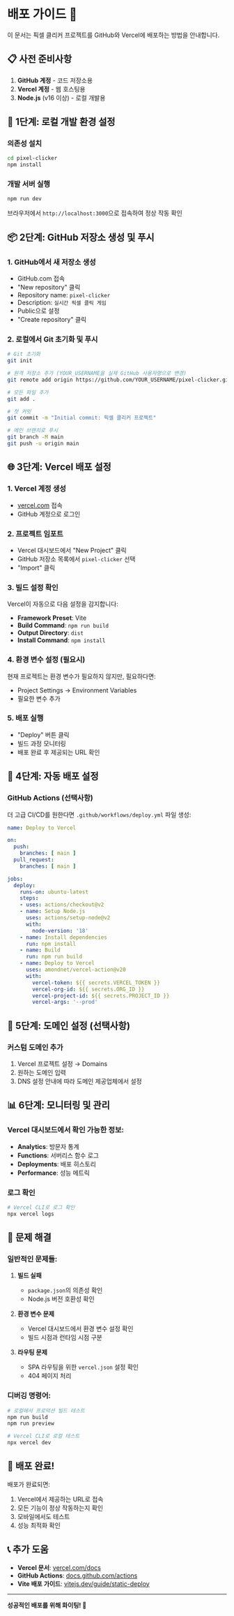 # 배포 가이드 🚀

이 문서는 픽셀 클리커 프로젝트를 GitHub와 Vercel에 배포하는 방법을 안내합니다.

## 📋 사전 준비사항

1. **GitHub 계정** - 코드 저장소용
2. **Vercel 계정** - 웹 호스팅용
3. **Node.js** (v16 이상) - 로컬 개발용

## 🔧 1단계: 로컬 개발 환경 설정

### 의존성 설치
```bash
cd pixel-clicker
npm install
```

### 개발 서버 실행
```bash
npm run dev
```

브라우저에서 `http://localhost:3000`으로 접속하여 정상 작동 확인

## 📦 2단계: GitHub 저장소 생성 및 푸시

### 1. GitHub에서 새 저장소 생성
- GitHub.com 접속
- "New repository" 클릭
- Repository name: `pixel-clicker`
- Description: `실시간 픽셀 클릭 게임`
- Public으로 설정
- "Create repository" 클릭

### 2. 로컬에서 Git 초기화 및 푸시
```bash
# Git 초기화
git init

# 원격 저장소 추가 (YOUR_USERNAME을 실제 GitHub 사용자명으로 변경)
git remote add origin https://github.com/YOUR_USERNAME/pixel-clicker.git

# 모든 파일 추가
git add .

# 첫 커밋
git commit -m "Initial commit: 픽셀 클리커 프로젝트"

# 메인 브랜치로 푸시
git branch -M main
git push -u origin main
```

## 🌐 3단계: Vercel 배포 설정

### 1. Vercel 계정 생성
- [vercel.com](https://vercel.com) 접속
- GitHub 계정으로 로그인

### 2. 프로젝트 임포트
- Vercel 대시보드에서 "New Project" 클릭
- GitHub 저장소 목록에서 `pixel-clicker` 선택
- "Import" 클릭

### 3. 빌드 설정 확인
Vercel이 자동으로 다음 설정을 감지합니다:
- **Framework Preset**: Vite
- **Build Command**: `npm run build`
- **Output Directory**: `dist`
- **Install Command**: `npm install`

### 4. 환경 변수 설정 (필요시)
현재 프로젝트는 환경 변수가 필요하지 않지만, 필요하다면:
- Project Settings → Environment Variables
- 필요한 변수 추가

### 5. 배포 실행
- "Deploy" 버튼 클릭
- 빌드 과정 모니터링
- 배포 완료 후 제공되는 URL 확인

## 🔄 4단계: 자동 배포 설정

### GitHub Actions (선택사항)
더 고급 CI/CD를 원한다면 `.github/workflows/deploy.yml` 파일 생성:

```yaml
name: Deploy to Vercel

on:
  push:
    branches: [ main ]
  pull_request:
    branches: [ main ]

jobs:
  deploy:
    runs-on: ubuntu-latest
    steps:
    - uses: actions/checkout@v2
    - name: Setup Node.js
      uses: actions/setup-node@v2
      with:
        node-version: '18'
    - name: Install dependencies
      run: npm install
    - name: Build
      run: npm run build
    - name: Deploy to Vercel
      uses: amondnet/vercel-action@v20
      with:
        vercel-token: ${{ secrets.VERCEL_TOKEN }}
        vercel-org-id: ${{ secrets.ORG_ID }}
        vercel-project-id: ${{ secrets.PROJECT_ID }}
        vercel-args: '--prod'
```

## 🎯 5단계: 도메인 설정 (선택사항)

### 커스텀 도메인 추가
1. Vercel 프로젝트 설정 → Domains
2. 원하는 도메인 입력
3. DNS 설정 안내에 따라 도메인 제공업체에서 설정

## 📊 6단계: 모니터링 및 관리

### Vercel 대시보드에서 확인 가능한 정보:
- **Analytics**: 방문자 통계
- **Functions**: 서버리스 함수 로그
- **Deployments**: 배포 히스토리
- **Performance**: 성능 메트릭

### 로그 확인
```bash
# Vercel CLI로 로그 확인
npx vercel logs
```

## 🔧 문제 해결

### 일반적인 문제들:

1. **빌드 실패**
   - `package.json`의 의존성 확인
   - Node.js 버전 호환성 확인

2. **환경 변수 문제**
   - Vercel 대시보드에서 환경 변수 설정 확인
   - 빌드 시점과 런타임 시점 구분

3. **라우팅 문제**
   - SPA 라우팅을 위한 `vercel.json` 설정 확인
   - 404 페이지 처리

### 디버깅 명령어:
```bash
# 로컬에서 프로덕션 빌드 테스트
npm run build
npm run preview

# Vercel CLI로 로컬 테스트
npx vercel dev
```

## 🎉 배포 완료!

배포가 완료되면:
1. Vercel에서 제공하는 URL로 접속
2. 모든 기능이 정상 작동하는지 확인
3. 모바일에서도 테스트
4. 성능 최적화 확인

## 📞 추가 도움

- **Vercel 문서**: [vercel.com/docs](https://vercel.com/docs)
- **GitHub Actions**: [docs.github.com/actions](https://docs.github.com/actions)
- **Vite 배포 가이드**: [vitejs.dev/guide/static-deploy](https://vitejs.dev/guide/static-deploy)

---

**성공적인 배포를 위해 화이팅! 🚀**

